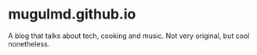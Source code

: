 # mugulmd.github.io

A blog that talks about tech, cooking and music. Not very original, but cool nonetheless.

